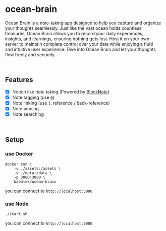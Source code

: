 # ocean-brain

Ocean Brain is a note-taking app designed to help you capture and organize your thoughts seamlessly. Just like the vast ocean holds countless treasures, Ocean Brain allows you to record your daily experiences, insights, and learnings, ensuring nothing gets lost. Host it on your own server to maintain complete control over your data while enjoying a fluid and intuitive user experience. Dive into Ocean Brain and let your thoughts flow freely and securely.

<br>

## Features

- [x] Notion like note taking (Powered by [BlockNote](https://www.blocknotejs.org/))
- [x] Note tagging (use `@`)
- [x] Note linking (use `[`, reference / back-reference)
- [x] Note pinning
- [x] Note searching

<br>

## Setup

### use Docker

```
docker run \
    -v ./assets:/assets \
    -v ./data:/data \
    -p 3000:3000 \
    baealex/ocean-brain
```

you can connect to `http://localhost:3000`

### use Node

```
./start.sh
```

you can connect to `http://localhost:3000`
